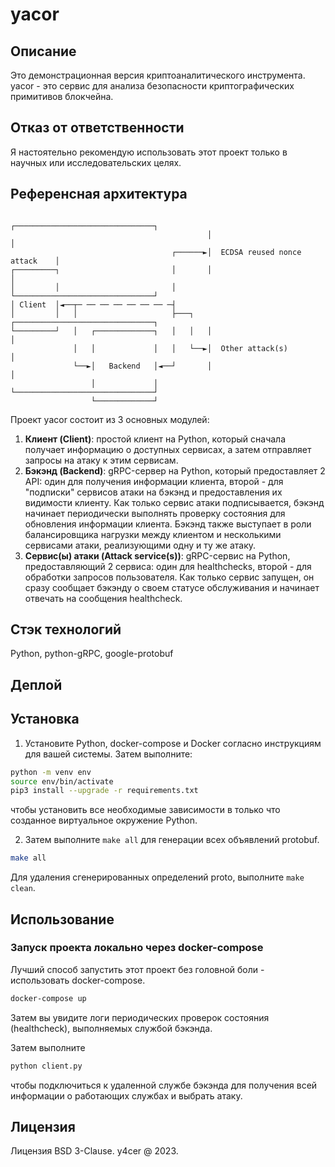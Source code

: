 # yacor

## Описание
Это демонстрационная версия криптоаналитического инструмента. yacor - это
сервис для анализа безопасности криптографических примитивов блокчейна.

## Отказ от ответственности
Я настоятельно рекомендую использовать этот проект только в научных или
исследовательских целях.

## Референсная архитектура
```
                                            ┌───────────────────────────────┐
                                            │                               │
                                    ┌──────►│  ECDSA reused nonce attack    │
┌─────────┐                         │       │                               │
│         │                         │       └───────────────────────────────┘
│ Client  │◄──┬─ ── ── ── ── ── ── ─┤
│         │   │                     ├───┐   ┌───────────────────────────────┐
└─────────┘   │   ┌─────────────┐   │   │   │                               │
              │   │             │   │   └──►│  Other attack(s)              │
              └──►│   Backend   │◄──┘       │                               │
                  │             │           └───────────────────────────────┘
                  └─────────────┘
```
Проект yacor состоит из 3 основных модулей:
1. **Клиент (Client)**: простой клиент на Python, который сначала получает
информацию о доступных сервисах, а затем отправляет запросы на атаку к этим
сервисам.
2. **Бэкэнд (Backend)**: gRPC-сервер на Python, который предоставляет 2 API:
один для получения информации клиента, второй - для "подписки" сервисов атаки
на бэкэнд и предоставления их видимости клиенту. Как только сервис атаки
подписывается, бэкэнд начинает периодически выполнять проверку состояния для
обновления информации клиента. Бэкэнд также выступает в роли балансировщика
нагрузки между клиентом и несколькими сервисами атаки, реализующими одну и ту
же атаку.
3. **Сервис(ы) атаки (Attack service(s))**: gRPC-сервис на Python,
предоставляющий 2 сервиса: один для healthchecks, второй - для обработки
запросов пользователя. Как только сервис запущен, он сразу сообщает бэкэнду о
своем статусе обслуживания и начинает отвечать на сообщения healthcheck.

## Стэк технологий
Python, python-gRPC, google-protobuf

## Деплой

## Установка
1. Установите Python, docker-compose и Docker согласно инструкциям для вашей
системы. Затем выполните:
```sh
python -m venv env
source env/bin/activate
pip3 install --upgrade -r requirements.txt
```
чтобы установить все необходимые зависимости в только что созданное виртуальное
окружение Python.

2. Затем выполните `make all` для генерации всех объявлений protobuf.
```sh
make all
```

Для удаления сгенерированных определений proto, выполните `make clean`.

## Использование

### Запуск проекта локально через docker-compose
Лучший способ запустить этот проект без головной боли - использовать
docker-compose.
```sh
docker-compose up
```
Затем вы увидите логи периодических проверок состояния (healthcheck),
выполняемых службой бэкэнда.

Затем выполните
```sh
python client.py
```
чтобы подключиться к удаленной службе бэкэнда для получения всей информации о
работающих службах и выбрать атаку.

## Лицензия
Лицензия BSD 3-Clause. y4cer @ 2023.
